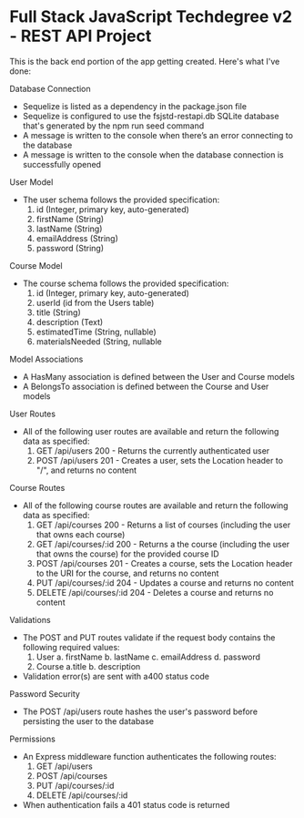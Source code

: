# Full Stack JavaScript Techdegree v2 - REST API Project

This is the back end portion of the app getting created. Here's what I've done:

Database Connection
- Sequelize is listed as a dependency in the package.json file
- Sequelize is configured to use the fsjstd-restapi.db SQLite database that's generated by the npm run seed command
- A message is written to the console when there’s an error connecting to the database
- A message is written to the console when the database connection is successfully opened

User Model
- The user schema follows the provided specification:
  1. id (Integer, primary key, auto-generated)
  2. firstName (String)
  3. lastName (String)
  4. emailAddress (String)
  5. password (String)
  
Course Model
- The course schema follows the provided specification:
  1. id (Integer, primary key, auto-generated)
  2. userId (id from the Users table)
  3. title (String)
  4. description (Text)
  5. estimatedTime (String, nullable)
  6. materialsNeeded (String, nullable

Model Associations
- A HasMany association is defined between the User and Course models
- A BelongsTo association is defined between the Course and User models

User Routes
- All of the following user routes are available and return the following data as specified:
  1. GET /api/users 200 - Returns the currently authenticated user
  2. POST /api/users 201 - Creates a user, sets the Location header to "/", and returns no content

Course Routes
- All of the following course routes are available and return the following data as specified:
  1. GET /api/courses 200 - Returns a list of courses (including the user that owns each course)
  2. GET /api/courses/:id 200 - Returns a the course (including the user that owns the course) for the provided course ID
  3. POST /api/courses 201 - Creates a course, sets the Location header to the URI for the course, and returns no content
  4. PUT /api/courses/:id 204 - Updates a course and returns no content
  5. DELETE /api/courses/:id 204 - Deletes a course and returns no content

Validations
- The POST and PUT routes validate if the request body contains the following required values:
  1. User
     a. firstName
     b. lastName
     c. emailAddress
     d. password
  2. Course
     a.title
     b. description
- Validation error(s) are sent with a400 status code

Password Security
- The POST /api/users route hashes the user's password before persisting the user to the database

Permissions
- An Express middleware function authenticates the following routes:
  1. GET /api/users
  2. POST /api/courses
  3. PUT /api/courses/:id
  4. DELETE /api/courses/:id
- When authentication fails a 401 status code is returned
